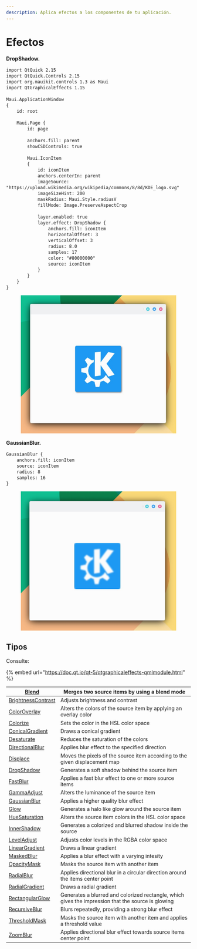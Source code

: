 ```yaml
---
description: Aplica efectos a los componentes de tu aplicación.
---
```


# Efectos

**DropShadow.**

```
import QtQuick 2.15
import QtQuick.Controls 2.15
import org.mauikit.controls 1.3 as Maui
import QtGraphicalEffects 1.15

Maui.ApplicationWindow
{
    id: root

    Maui.Page {
        id: page

        anchors.fill: parent
        showCSDControls: true

        Maui.IconItem
        {
            id: iconItem
            anchors.centerIn: parent
            imageSource: "https://upload.wikimedia.org/wikipedia/commons/8/8d/KDE_logo.svg"
            imageSizeHint: 200
            maskRadius: Maui.Style.radiusV
            fillMode: Image.PreserveAspectCrop

            layer.enabled: true
            layer.effect: DropShadow {
                anchors.fill: iconItem
                horizontalOffset: 3
                verticalOffset: 3
                radius: 8.0
                samples: 17
                color: "#80000000"
                source: iconItem
            }
        }
    }
}

```

<figure><img src="../../.gitbook/assets/Efectos-DropShadow.jpg" alt=""><figcaption></figcaption></figure>

**GaussianBlur.**

```
GaussianBlur {
    anchors.fill: iconItem
    source: iconItem
    radius: 8
    samples: 16
}
```

<figure><img src="../../.gitbook/assets/Efectos-GaussianBlur.jpg" alt=""><figcaption></figcaption></figure>

## Tipos

Consulte:

{% embed url="https://doc.qt.io/qt-5/qtgraphicaleffects-qmlmodule.html" %}

| [Blend](https://doc.qt.io/qt-5/qml-qtgraphicaleffects-blend.html)                           | Merges two source items by using a blend mode                                                      |
| ------------------------------------------------------------------------------------------- | -------------------------------------------------------------------------------------------------- |
| [BrightnessContrast](https://doc.qt.io/qt-5/qml-qtgraphicaleffects-brightnesscontrast.html) | Adjusts brightness and contrast                                                                    |
| [ColorOverlay](https://doc.qt.io/qt-5/qml-qtgraphicaleffects-coloroverlay.html)             | Alters the colors of the source item by applying an overlay color                                  |
| [Colorize](https://doc.qt.io/qt-5/qml-qtgraphicaleffects-colorize.html)                     | Sets the color in the HSL color space                                                              |
| [ConicalGradient](https://doc.qt.io/qt-5/qml-qtgraphicaleffects-conicalgradient.html)       | Draws a conical gradient                                                                           |
| [Desaturate](https://doc.qt.io/qt-5/qml-qtgraphicaleffects-desaturate.html)                 | Reduces the saturation of the colors                                                               |
| [DirectionalBlur](https://doc.qt.io/qt-5/qml-qtgraphicaleffects-directionalblur.html)       | Applies blur effect to the specified direction                                                     |
| [Displace](https://doc.qt.io/qt-5/qml-qtgraphicaleffects-displace.html)                     | Moves the pixels of the source item according to the given displacement map                        |
| [DropShadow](https://doc.qt.io/qt-5/qml-qtgraphicaleffects-dropshadow.html)                 | Generates a soft shadow behind the source item                                                     |
| [FastBlur](https://doc.qt.io/qt-5/qml-qtgraphicaleffects-fastblur.html)                     | Applies a fast blur effect to one or more source items                                             |
| [GammaAdjust](https://doc.qt.io/qt-5/qml-qtgraphicaleffects-gammaadjust.html)               | Alters the luminance of the source item                                                            |
| [GaussianBlur](https://doc.qt.io/qt-5/qml-qtgraphicaleffects-gaussianblur.html)             | Applies a higher quality blur effect                                                               |
| [Glow](https://doc.qt.io/qt-5/qml-qtgraphicaleffects-glow.html)                             | Generates a halo like glow around the source item                                                  |
| [HueSaturation](https://doc.qt.io/qt-5/qml-qtgraphicaleffects-huesaturation.html)           | Alters the source item colors in the HSL color space                                               |
| [InnerShadow](https://doc.qt.io/qt-5/qml-qtgraphicaleffects-innershadow.html)               | Generates a colorized and blurred shadow inside the source                                         |
| [LevelAdjust](https://doc.qt.io/qt-5/qml-qtgraphicaleffects-leveladjust.html)               | Adjusts color levels in the RGBA color space                                                       |
| [LinearGradient](https://doc.qt.io/qt-5/qml-qtgraphicaleffects-lineargradient.html)         | Draws a linear gradient                                                                            |
| [MaskedBlur](https://doc.qt.io/qt-5/qml-qtgraphicaleffects-maskedblur.html)                 | Applies a blur effect with a varying intesity                                                      |
| [OpacityMask](https://doc.qt.io/qt-5/qml-qtgraphicaleffects-opacitymask.html)               | Masks the source item with another item                                                            |
| [RadialBlur](https://doc.qt.io/qt-5/qml-qtgraphicaleffects-radialblur.html)                 | Applies directional blur in a circular direction around the items center point                     |
| [RadialGradient](https://doc.qt.io/qt-5/qml-qtgraphicaleffects-radialgradient.html)         | Draws a radial gradient                                                                            |
| [RectangularGlow](https://doc.qt.io/qt-5/qml-qtgraphicaleffects-rectangularglow.html)       | Generates a blurred and colorized rectangle, which gives the impression that the source is glowing |
| [RecursiveBlur](https://doc.qt.io/qt-5/qml-qtgraphicaleffects-recursiveblur.html)           | Blurs repeatedly, providing a strong blur effect                                                   |
| [ThresholdMask](https://doc.qt.io/qt-5/qml-qtgraphicaleffects-thresholdmask.html)           | Masks the source item with another item and applies a threshold value                              |
| [ZoomBlur](https://doc.qt.io/qt-5/qml-qtgraphicaleffects-zoomblur.html)                     | Applies directional blur effect towards source items center point                                  |
